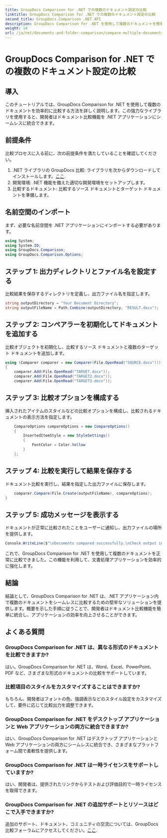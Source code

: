 ```yaml
---
title: GroupDocs Comparison for .NET での複数のドキュメント設定の比較
linktitle: GroupDocs Comparison for .NET での複数のドキュメント設定の比較
second_title: GroupDocs.Comparison .NET API
description: GroupDocs Comparison for .NET を使用して複数のドキュメントを簡単に比較する方法をご覧ください。シームレスな文書処理については、ステップバイステップのガイドに従ってください。
weight: 14
url: /ja/net/documents-and-folder-comparison/compare-multiple-documents-settings-dotnet/
---
```


# GroupDocs Comparison for .NET での複数のドキュメント設定の比較

## 導入
このチュートリアルでは、GroupDocs Comparison for .NET を使用して複数のドキュメントを効率的に比較する方法を詳しく説明します。この強力なライブラリを使用すると、開発者はドキュメント比較機能を .NET アプリケーションにシームレスに統合できます。
## 前提条件
比較プロセスに入る前に、次の前提条件を満たしていることを確認してください。
1.  .NET ライブラリの GroupDocs 比較: ライブラリを次からダウンロードしてインストールします。[ここ](https://releases.groupdocs.com/comparison/net/).
2. 開発環境: .NET 機能を備えた適切な開発環境をセットアップします。
3. 比較するドキュメント: 比較するソース ドキュメントとターゲット ドキュメントを準備します。

## 名前空間のインポート
まず、必要な名前空間を .NET アプリケーションにインポートする必要があります。
```csharp
using System;
using System.IO;
using GroupDocs.Comparison;
using GroupDocs.Comparison.Options;
```
## ステップ 1: 出力ディレクトリとファイル名を設定する
比較結果を保存するディレクトリを定義し、出力ファイル名を指定します。
```csharp
string outputDirectory = "Your Document Directory";
string outputFileName = Path.Combine(outputDirectory, "RESULT.docx");
```
## ステップ 2: コンペアラーを初期化してドキュメントを追加する
比較オブジェクトを初期化し、比較するソース ドキュメントと複数のターゲット ドキュメントを追加します。
```csharp
using (Comparer comparer = new Comparer(File.OpenRead("SOURCE.docx")))
{
    comparer.Add(File.OpenRead("TARGET.docx"));
    comparer.Add(File.OpenRead("TARGET2.docx"));
    comparer.Add(File.OpenRead("TARGET3.docx"));
```
## ステップ 3: 比較オプションを構成する
挿入されたアイテムのスタイルなどの比較オプションを構成し、比較されるドキュメントの表示方法を指定します。
```csharp
    CompareOptions compareOptions = new CompareOptions()
    {
        InsertedItemStyle = new StyleSettings()
        {
            FontColor = Color.Yellow
        }
    };
```
## ステップ 4: 比較を実行して結果を保存する
ドキュメント比較を実行し、結果を指定した出力ファイルに保存します。
```csharp
    comparer.Compare(File.Create(outputFileName), compareOptions);
}
```
## ステップ 5: 成功メッセージを表示する
ドキュメントが正常に比較されたことをユーザーに通知し、出力ファイルの場所を提供します。
```csharp
Console.WriteLine($"\nDocuments compared successfully.\nCheck output in {outputDirectory}.");
```
これで、GroupDocs Comparison for .NET を使用して複数のドキュメントを正常に比較できました。この機能を利用して、文書処理アプリケーションを効率的に強化します。

## 結論
結論として、GroupDocs Comparison for .NET は、.NET アプリケーション内で複数のドキュメントをシームレスに比較するための堅牢なソリューションを提供します。概要を示した手順に従うことで、開発者はドキュメント比較機能を簡単に統合し、アプリケーションの効率を向上させることができます。
## よくある質問
### GroupDocs Comparison for .NET は、異なる形式のドキュメントを比較できますか?
はい。GroupDocs Comparison for .NET は、Word、Excel、PowerPoint、PDF など、さまざまな形式のドキュメントの比較をサポートしています。
### 比較項目のスタイルをカスタマイズすることはできますか?
もちろん、開発者はフォントの色、強調表示などのスタイル設定をカスタマイズして、要件に応じて比較出力を調整できます。
### GroupDocs Comparison for .NET をデスクトップ アプリケーションと Web アプリケーションの両方に統合できますか?
はい、GroupDocs Comparison for .NET はデスクトップ アプリケーションと Web アプリケーションの両方にシームレスに統合でき、さまざまなプラットフォーム間で柔軟性を提供します。
### GroupDocs Comparison for .NET は一時ライセンスをサポートしていますか?
はい、開発者は、提供されたリンクからテストおよび評価目的で一時ライセンスを取得できます。
### GroupDocs Comparison for .NET の追加サポートとリソースはどこで入手できますか?
追加のサポート、ドキュメント、コミュニティの交流については、GroupDocs 比較フォーラムにアクセスしてください。[ここ](https://forum.groupdocs.com/c/comparison/12).